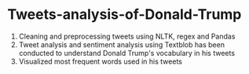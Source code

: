 # Tweets-analysis-of-Donald-Trump

1. Cleaning and preprocessing tweets using NLTK, regex and Pandas
2. Tweet analysis and sentiment analysis using Textblob has been conducted to understand Donald Trump's vocabulary in his tweets
3. Visualized most frequent words used in his tweets
